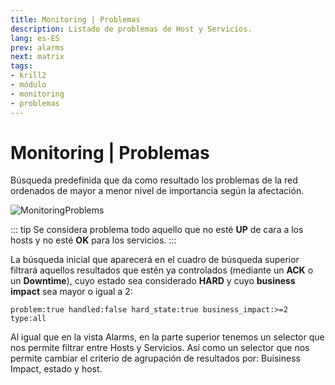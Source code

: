 ```yaml
---
title: Monitoring | Problemas
description: Listado de problemas de Host y Servicios.
lang: es-ES
prev: alarms
next: matrix
tags:
- krill2
- módulo
- monitoring
- problemas
---
```

# Monitoring | Problemas

Búsqueda predefinida que da como resultado los problemas de la red ordenados de mayor a menor nivel de importancia según la afectación.

![MonitoringProblems](/img/krill2/monitoring/0201.png)

::: tip
Se considera problema todo aquello que no esté **UP** de cara a los hosts y no esté **OK** para los servicios.
:::

La búsqueda inicial que aparecerá en el cuadro de búsqueda superior filtrará aquellos resultados que estén ya controlados (mediante un **ACK** o un **Downtime**), cuyo estado sea considerado **HARD** y cuyo **business impact** sea mayor o igual a 2:

```
problem:true handled:false hard_state:true business_impact:>=2 type:all
```

Al igual que en la vista Alarms, en la parte superior tenemos un selector que nos permite filtrar entre Hosts y Servicios. Así como un selector que nos permite cambiar el criterio de agrupación de resultados por: Buisiness Impact, estado y host.
